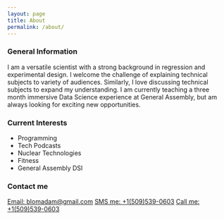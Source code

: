 ```yaml
---
layout: page
title: About
permalink: /about/
---
```


### General Information
I am a versatile scientist with a strong background in regression and experimental design.  I welcome the challenge of explaining technical subjects to variety of audiences.  Similarly, I love discussing technical subjects to expand my understanding.  I am currently teaching a three month immersive Data Science experience at General Assembly, but am always looking for exciting new opportunities.

### Current Interests

 - Programming
 - Tech Podcasts
 - Nuclear Technologies
 - Fitness
 - General Assembly DSI

### Contact me

[Email: blomadam@gmail.com](mailto:blomadam@gmail.com?subject=&body=)
[SMS me: +1(509)539-0603](sms:+3531123456789?body=This+text+will+pre-populate+the+SMS+body)
[Call me: +1(509)539-0603](tel:+15095390603)



